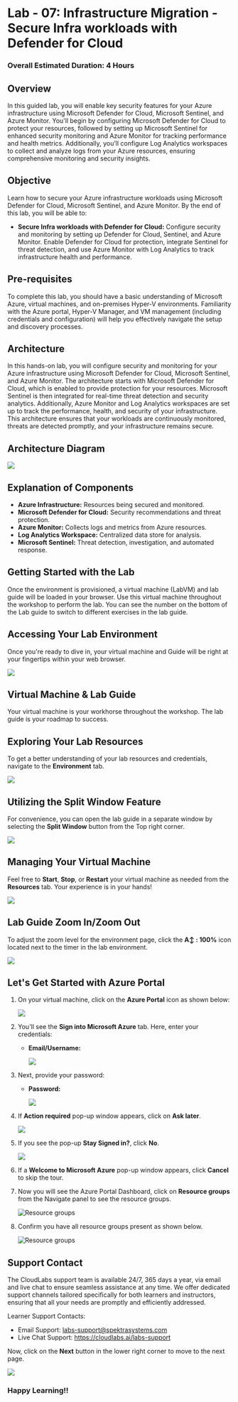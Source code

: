# Lab - 07: Infrastructure Migration - Secure Infra workloads with Defender for Cloud
 
### Overall Estimated Duration: 4 Hours

## Overview
In this guided lab, you will enable key security features for your Azure infrastructure using Microsoft Defender for Cloud, Microsoft Sentinel, and Azure Monitor. You'll begin by configuring Microsoft Defender for Cloud to protect your resources, followed by setting up Microsoft Sentinel for enhanced security monitoring and Azure Monitor for tracking performance and health metrics. Additionally, you’ll configure Log Analytics workspaces to collect and analyze logs from your Azure resources, ensuring comprehensive monitoring and security insights.

## Objective
Learn how to secure your Azure infrastructure workloads using Microsoft Defender for Cloud, Microsoft Sentinel, and Azure Monitor. By the end of this lab, you will be able to:

- **Secure Infra workloads with Defender for Cloud:** Configure security and monitoring by setting up Defender for Cloud, Sentinel, and Azure Monitor. Enable Defender for Cloud for protection, integrate Sentinel for threat detection, and use Azure Monitor with Log Analytics to track infrastructure health and performance.

## Pre-requisites
To complete this lab, you should have a basic understanding of Microsoft Azure, virtual machines, and on-premises Hyper-V environments. Familiarity with the Azure portal, Hyper-V Manager, and VM management (including credentials and configuration) will help you effectively navigate the setup and discovery processes.

## Architecture
In this hands-on lab, you will configure security and monitoring for your Azure infrastructure using Microsoft Defender for Cloud, Microsoft Sentinel, and Azure Monitor. The architecture starts with Microsoft Defender for Cloud, which is enabled to provide protection for your resources. Microsoft Sentinel is then integrated for real-time threat detection and security analytics. Additionally, Azure Monitor and Log Analytics workspaces are set up to track the performance, health, and security of your infrastructure. This architecture ensures that your workloads are continuously monitored, threats are detected promptly, and your infrastructure remains secure.

## Architecture Diagram

   ![](./Images/akArch7.png)

## Explanation of Components

- **Azure Infrastructure:** Resources being secured and monitored.
- **Microsoft Defender for Cloud:** Security recommendations and threat protection.
- **Azure Monitor:** Collects logs and metrics from Azure resources.
- **Log Analytics Workspace:** Centralized data store for analysis.
- **Microsoft Sentinel:** Threat detection, investigation, and automated response.

## Getting Started with the Lab
Once the environment is provisioned, a virtual machine (LabVM) and lab guide will be loaded in your browser. Use this virtual machine throughout the workshop to perform the lab. You can see the number on the bottom of the Lab guide to switch to different exercises in the lab guide.

## Accessing Your Lab Environment
 
Once you're ready to dive in, your virtual machine and Guide will be right at your fingertips within your web browser.

   ![](./Images/FIRST_Page-lab07.png)

## Virtual Machine & Lab Guide
 
Your virtual machine is your workhorse throughout the workshop. The lab guide is your roadmap to success.
 
## Exploring Your Lab Resources
 
To get a better understanding of your lab resources and credentials, navigate to the **Environment** tab.

   ![](./Images/30052025(2)new.png)
 
## Utilizing the Split Window Feature
 
For convenience, you can open the lab guide in a separate window by selecting the **Split Window** button from the Top right corner.
 
   ![](./Images/30052025(3)new.png)
 
## Managing Your Virtual Machine
 
Feel free to **Start**, **Stop**, or **Restart** your virtual machine as needed from the **Resources** tab. Your experience is in your hands!
 
  ![](./Images/30052025(4)new.png)

## Lab Guide Zoom In/Zoom Out

To adjust the zoom level for the environment page, click the **A↕ : 100%** icon located next to the timer in the lab environment.

   ![](./Images/30052025(5)new.png)
 
## Let's Get Started with Azure Portal
 
1. On your virtual machine, click on the **Azure Portal** icon as shown below:

    ![](./Images/GS1new.png)
 
2. You'll see the **Sign into Microsoft Azure** tab. Here, enter your credentials:
 
   - **Email/Username:** <inject key="AzureAdUserEmail"></inject>
 
      ![](./Images/GS2new.png)
 
3. Next, provide your password:
 
   - **Password:** <inject key="AzureAdUserPassword"></inject>
 
      ![](./Images/GS3new.png)

4. If **Action required** pop-up window appears, click on **Ask later**.

      ![](./Images/ask-later-01new.png)
 
4. If you see the pop-up **Stay Signed in?**, click **No**.

      ![](./Images/GS9new.png)

6. If a **Welcome to Microsoft Azure** pop-up window appears, click **Cancel** to skip the tour.

7. Now you will see the Azure Portal Dashboard, click on **Resource groups** from the Navigate panel to see the resource groups.

   ![](Images/select-rgnew.png "Resource groups")
   
8. Confirm you have all resource groups present as shown below.

   ![](Images/upimage10new.png "Resource groups")
 
## Support Contact
The CloudLabs support team is available 24/7, 365 days a year, via email and live chat to ensure seamless assistance at any time. We offer dedicated support channels tailored specifically for both learners and instructors, ensuring that all your needs are promptly and efficiently addressed.

Learner Support Contacts:

- Email Support: labs-support@spektrasystems.com
- Live Chat Support: https://cloudlabs.ai/labs-support

Now, click on the **Next** button in the lower right corner to move to the next page.

   ![](./Images/GS4new.png)

### Happy Learning!!
